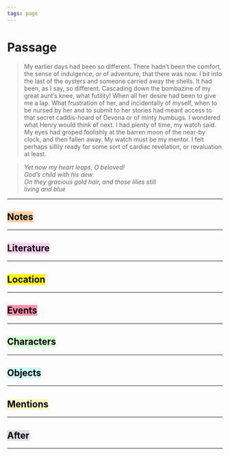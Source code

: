 ```yaml
---
tags: page
---
```


# Passage
> My earlier days had been so different. There hadn’t been the comfort, the sense of indulgence, or of adventure, that there was now. I bit into the last of the oysters and someone carried away the shells. It had been, as I say, so different. Cascading down the bombazine of my great aunt’s knee, what futility! When all her desire had been to give me a lap. What frustration of her, and incidentally of myself, when to be nursed by her and to submit to her stories had meant access to that secret caddis-hoard of Devona or of minty humbugs. I wondered what Henry would think of next. I had plenty of time, my watch said. My eyes had groped foolishly at the barren moon of the near-by clock, and then fallen away. My watch must be my mentor. I felt perhaps sillily ready for some sort of cardiac revelation, or revaluation at least.

> *Yet now my heart leaps, O beloved!  
> God’s child with his dew  
> On they gracious gold hair, and those lilies still  
> living and blue*
---
## <mark style="background: #FFB86CA6;">Notes</mark>
---


## <mark style="background: #FFB8EBA6;">Literature</mark>
---

## <mark class="hltr-purple">Location</mark>
---

## <mark style="background: #FF5582A6;">Events</mark>
---

## <mark style="background: #BBFABBA6;">Characters</mark>
---

## <mark style="background: #ABF7F7A6;">Objects</mark>
---

## <mark style="background: #FFF3A3A6;">Mentions</mark>
---

## <mark style="background: #CACFD9A6;">After</mark>
---
